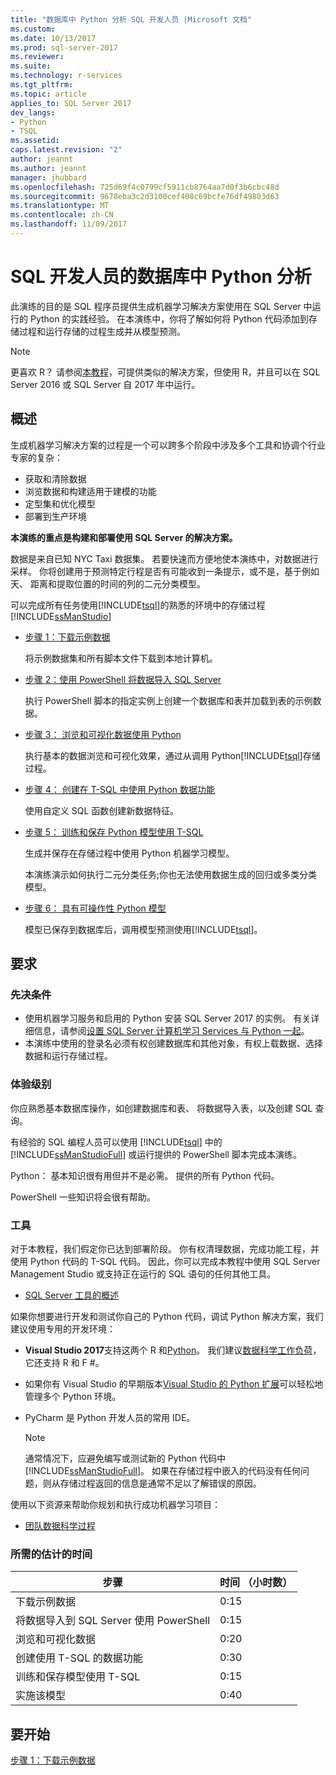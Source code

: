 ```yaml
---
title: "数据库中 Python 分析 SQL 开发人员 |Microsoft 文档"
ms.custom: 
ms.date: 10/13/2017
ms.prod: sql-server-2017
ms.reviewer: 
ms.suite: 
ms.technology: r-services
ms.tgt_pltfrm: 
ms.topic: article
applies_to: SQL Server 2017
dev_langs:
- Python
- TSQL
ms.assetid: 
caps.latest.revision: "2"
author: jeannt
ms.author: jeannt
manager: jhubbard
ms.openlocfilehash: 725d69f4c0799cf5911cb8764aa7d0f3b6cbc48d
ms.sourcegitcommit: 9678eba3c2d3100cef408c69bcfe76df49803d63
ms.translationtype: MT
ms.contentlocale: zh-CN
ms.lasthandoff: 11/09/2017
---
```

# <a name="in-database-python-analytics-for-sql-developers"></a>SQL 开发人员的数据库中 Python 分析

此演练的目的是 SQL 程序员提供生成机器学习解决方案使用在 SQL Server 中运行的 Python 的实践经验。 在本演练中，你将了解如何将 Python 代码添加到存储过程和运行存储的过程生成并从模型预测。

> [!NOTE]
> 更喜欢 R？ 请参阅[本教程](sqldev-in-database-r-for-sql-developers.md)，可提供类似的解决方案，但使用 R，并且可以在 SQL Server 2016 或 SQL Server 自 2017 年中运行。

## <a name="overview"></a>概述

生成机器学习解决方案的过程是一个可以跨多个阶段中涉及多个工具和协调个行业专家的复杂：

+ 获取和清除数据
+ 浏览数据和构建适用于建模的功能
+ 定型集和优化模型
+ 部署到生产环境

**本演练的重点是构建和部署使用 SQL Server 的解决方案。**

数据是来自已知 NYC Taxi 数据集。 若要快速而方便地使本演练中，对数据进行采样。 你将创建用于预测特定行程是否有可能收到一条提示，或不是，基于例如天、 距离和提取位置的时间的列的二元分类模型。

可以完成所有任务使用[!INCLUDE[tsql](../../includes/tsql-md.md)]的熟悉的环境中的存储过程[!INCLUDE[ssManStudio](../../includes/ssmanstudio-md.md)]

- [步骤 1：下载示例数据](sqldev-py1-download-the-sample-data.md)

    将示例数据集和所有脚本文件下载到本地计算机。

- [步骤 2：使用 PowerShell 将数据导入 SQL Server](sqldev-py2-import-data-to-sql-server-using-powershell.md)

    执行 PowerShell 脚本的指定实例上创建一个数据库和表并加载到表的示例数据。

- [步骤 3： 浏览和可视化数据使用 Python](sqldev-py3-explore-and-visualize-the-data.md)

    执行基本的数据浏览和可视化效果，通过从调用 Python[!INCLUDE[tsql](../../includes/tsql-md.md)]存储过程。

- [步骤 4： 创建在 T-SQL 中使用 Python 数据功能](sqldev-py5-train-and-save-a-model-using-t-sql.md)

    使用自定义 SQL 函数创建新数据特征。
  
- [步骤 5： 训练和保存 Python 模型使用 T-SQL](sqldev-py5-train-and-save-a-model-using-t-sql.md)

    生成并保存在存储过程中使用 Python 机器学习模型。
  
    本演练演示如何执行二元分类任务;你也无法使用数据生成的回归或多类分类模型。

  
-  [步骤 6： 具有可操作性 Python 模型](sqldev-py6-operationalize-the-model.md)

    模型已保存到数据库后，调用模型预测使用[!INCLUDE[tsql](../../includes/tsql-md.md)]。

## <a name="requirements"></a>要求

### <a name="prerequisites"></a>先决条件

+ 使用机器学习服务和启用的 Python 安装 SQL Server 2017 的实例。 有关详细信息，请参阅[设置 SQL Server 计算机学习 Services 与 Python 一起](../python/setup-python-machine-learning-services.md)。
+ 本演练中使用的登录名必须有权创建数据库和其他对象，有权上载数据、选择数据和运行存储过程。

### <a name="experience-level"></a>体验级别

你应熟悉基本数据库操作，如创建数据库和表、 将数据导入表，以及创建 SQL 查询。

有经验的 SQL 编程人员可以使用 [!INCLUDE[tsql](../../includes/tsql-md.md)] 中的 [!INCLUDE[ssManStudioFull](../../includes/ssmanstudiofull-md.md)] 或运行提供的 PowerShell 脚本完成本演练。

Python： 基本知识很有用但并不是必需。 提供的所有 Python 代码。

PowerShell 一些知识将会很有帮助。

### <a name="tools"></a>工具

对于本教程，我们假定你已达到部署阶段。 你有权清理数据，完成功能工程，并使用 Python 代码的 T-SQL 代码。 因此，你可以完成本教程中使用 SQL Server Management Studio 或支持正在运行的 SQL 语句的任何其他工具。

+ [SQL Server 工具的概述](https://docs.microsoft.com/sql/tools/overview-sql-tools) 

如果你想要进行开发和测试你自己的 Python 代码，调试 Python 解决方案，我们建议使用专用的开发环境：

+ **Visual Studio 2017**支持这两个 R 和[Python](https://blogs.msdn.microsoft.com/visualstudio/2017/05/12/a-lap-around-python-in-visual-studio-2017/)。 我们建议[数据科学工作负荷](https://blogs.msdn.microsoft.com/visualstudio/2016/11/18/data-science-workloads-in-visual-studio-2017-rc/)，它还支持 R 和 F #。
+ 如果你有 Visual Studio 的早期版本[Visual Studio 的 Python 扩展](https://docs.microsoft.com/visualstudio/python/python-in-visual-studio)可以轻松地管理多个 Python 环境。
+ PyCharm 是 Python 开发人员的常用 IDE。

    > [!NOTE]
    > 通常情况下，应避免编写或测试新的 Python 代码中[!INCLUDE[ssManStudioFull](../../includes/ssmanstudiofull-md.md)]。 如果在存储过程中嵌入的代码没有任何问题，则从存储过程返回的信息是通常不足以了解错误的原因。

使用以下资源来帮助你规划和执行成功机器学习项目：

+ [团队数据科学过程](https://docs.microsoft.com/azure/machine-learning/team-data-science-process/overview)

### <a name="estimated-time-required"></a>所需的估计的时间

|步骤| 时间 （小时数）|
|----|----|
|下载示例数据| 0:15|
|将数据导入到 SQL Server 使用 PowerShell|0:15|
|浏览和可视化数据|0:20|
|创建使用 T-SQL 的数据功能|0:30|
|训练和保存模型使用 T-SQL|0:15|
|实施该模型|0:40|

## <a name="get-started"></a>要开始

  [步骤 1：下载示例数据](sqldev-py1-download-the-sample-data.md)
